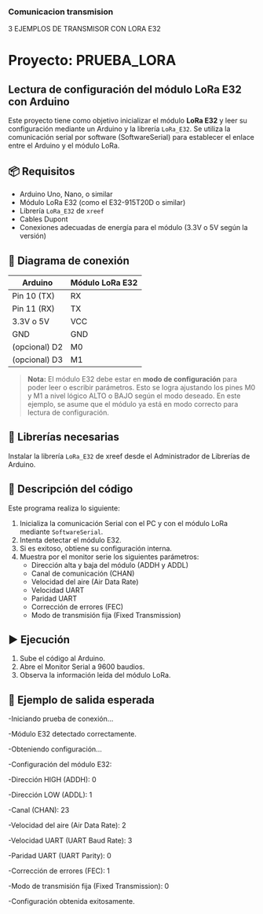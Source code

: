 ### Comunicacion transmision


3 EJEMPLOS DE TRANSMISOR CON 
LORA E32


# Proyecto: PRUEBA_LORA
## Lectura de configuración del módulo LoRa E32 con Arduino

Este proyecto tiene como objetivo inicializar el módulo **LoRa E32** y leer su configuración mediante un Arduino y la librería `LoRa_E32`. Se utiliza la comunicación serial por software (SoftwareSerial) para establecer el enlace entre el Arduino y el módulo LoRa.

## 📦 Requisitos

- Arduino Uno, Nano, o similar
- Módulo LoRa E32 (como el E32-915T20D o similar)
- Librería `LoRa_E32` de `xreef`
- Cables Dupont
- Conexiones adecuadas de energía para el módulo (3.3V o 5V según la versión)

## 🔌 Diagrama de conexión

| Arduino | Módulo LoRa E32 |
|--------|------------------|
| Pin 10 (TX) | RX |
| Pin 11 (RX) | TX |
| 3.3V o 5V    | VCC |
| GND          | GND |
| (opcional) D2 | M0 |
| (opcional) D3 | M1 |

> **Nota:** El módulo E32 debe estar en **modo de configuración** para poder leer o escribir parámetros. Esto se logra ajustando los pines M0 y M1 a nivel lógico ALTO o BAJO según el modo deseado. En este ejemplo, se asume que el módulo ya está en modo correcto para lectura de configuración.

## 🧰 Librerías necesarias

Instalar la librería `LoRa_E32` de xreef desde el Administrador de Librerías de Arduino.

## 📄 Descripción del código

Este programa realiza lo siguiente:

1. Inicializa la comunicación Serial con el PC y con el módulo LoRa mediante `SoftwareSerial`.
2. Intenta detectar el módulo E32.
3. Si es exitoso, obtiene su configuración interna.
4. Muestra por el monitor serie los siguientes parámetros:
   - Dirección alta y baja del módulo (ADDH y ADDL)
   - Canal de comunicación (CHAN)
   - Velocidad del aire (Air Data Rate)
   - Velocidad UART
   - Paridad UART
   - Corrección de errores (FEC)
   - Modo de transmisión fija (Fixed Transmission)

## ▶️ Ejecución

1. Sube el código al Arduino.
2. Abre el Monitor Serial a 9600 baudios.
3. Observa la información leída del módulo LoRa.

## 📌 Ejemplo de salida esperada
   -Iniciando prueba de conexión...
   
   -Módulo E32 detectado correctamente.
   
   -Obteniendo configuración...

-Configuración del módulo E32:


-Dirección HIGH (ADDH): 0


-Dirección LOW (ADDL): 1

-Canal (CHAN): 23

-Velocidad del aire (Air Data Rate): 2

-Velocidad UART (UART Baud Rate): 3

-Paridad UART (UART Parity): 0

-Corrección de errores (FEC): 1

-Modo de transmisión fija (Fixed Transmission): 0

-Configuración obtenida exitosamente.


